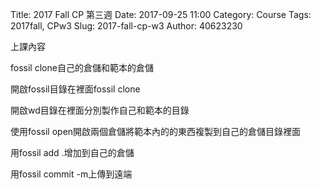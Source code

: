 Title: 2017 Fall CP 第三週
Date: 2017-09-25 11:00
Category: Course
Tags: 2017fall, CPw3
Slug: 2017-fall-cp-w3
Author: 40623230


<!-- PELICAN_END_SUMMARY -->

上課內容

fossil clone自己的倉儲和範本的倉儲

開啟fossil目錄在裡面fossil clone

開啟wd目錄在裡面分別製作自己和範本的目錄

使用fossil open開啟兩個倉儲將範本內的的東西複製到自己的倉儲目錄裡面 

用fossil add .增加到自己的倉儲

用fossil commit -m上傳到遠端
